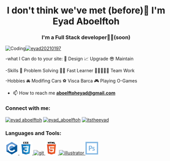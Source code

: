 <h1 align="center">I don't think we've met (before)🤔 I'm Eyad Aboelftoh</h1>
<h3 align="center">I'm a Full Stack developer🧑‍💻(soon)</h3>
<img align="left" alt="Coding" width"400" src"https://cdn.dribbble.com/users/1059583/screenshots/4171367/coding-freak.gif">

<p align="left"> <a href="https://github.com/ryo-ma/github-profile-trophy"><img src="https://github-profile-trophy.vercel.app/?username=eyad20210197" alt="eyad20210197" /></a> </p>

-what I Can do to your site:
🎨 Design
📈 Upgrade
😎 Maintain

-Skills
🧠 Problem Solving
🏃‍♂️ Fast Learner
🧑🏻‍🤝‍🧑🏻 Team Work

-Hobbies
🚘 Modifing Cars
⚽ Visca Barca
🎮 Playing O-Games


- 📫 How to reach me **aboelftoheyad@gmail.com**

<h3 align="left">Connect with me:</h3>
<p align="left">
<a href="https://linkedin.com/in/eyad aboelftoh" target="blank"><img align="center" src="https://raw.githubusercontent.com/rahuldkjain/github-profile-readme-generator/master/src/images/icons/Social/linked-in-alt.svg" alt="eyad aboelftoh" height="30" width="40" /></a>
<a href="https://fb.com/eyad_aboelftoh" target="blank"><img align="center" src="https://raw.githubusercontent.com/rahuldkjain/github-profile-readme-generator/master/src/images/icons/Social/facebook.svg" alt="eyad_aboelftoh" height="30" width="40" /></a>
<a href="https://instagram.com/itstheeyad" target="blank"><img align="center" src="https://raw.githubusercontent.com/rahuldkjain/github-profile-readme-generator/master/src/images/icons/Social/instagram.svg" alt="itstheeyad" height="30" width="40" /></a>
</p>

<h3 align="left">Languages and Tools:</h3>
<p align="left"> <a href="https://www.cprogramming.com/" target="_blank" rel="noreferrer"> <img src="https://raw.githubusercontent.com/devicons/devicon/master/icons/c/c-original.svg" alt="c" width="40" height="40"/> </a> <a href="https://www.w3schools.com/css/" target="_blank" rel="noreferrer"> <img src="https://raw.githubusercontent.com/devicons/devicon/master/icons/css3/css3-original-wordmark.svg" alt="css3" width="40" height="40"/> </a> <a href="https://git-scm.com/" target="_blank" rel="noreferrer"> <img src="https://www.vectorlogo.zone/logos/git-scm/git-scm-icon.svg" alt="git" width="40" height="40"/> </a> <a href="https://www.w3.org/html/" target="_blank" rel="noreferrer"> <img src="https://raw.githubusercontent.com/devicons/devicon/master/icons/html5/html5-original-wordmark.svg" alt="html5" width="40" height="40"/> </a> <a href="https://www.adobe.com/in/products/illustrator.html" target="_blank" rel="noreferrer"> <img src="https://www.vectorlogo.zone/logos/adobe_illustrator/adobe_illustrator-icon.svg" alt="illustrator" width="40" height="40"/> </a> <a href="https://www.photoshop.com/en" target="_blank" rel="noreferrer"> <img src="https://raw.githubusercontent.com/devicons/devicon/master/icons/photoshop/photoshop-line.svg" alt="photoshop" width="40" height="40"/> </a> </p>
